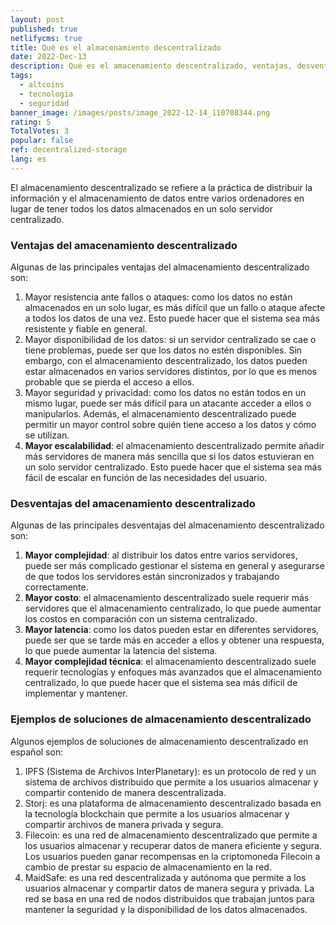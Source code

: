 ```yaml
---
layout: post
published: true
netlifycms: true
title: Qué es el almacenamiento descentralizado
date: 2022-Dec-13
description: Qué es el amacenamiento descentralizado, ventajas, desventajas y ejemplos
tags:
  - altcoins
  - tecnologia
  - seguridad
banner_image: /images/posts/image_2022-12-14_110708344.png
rating: 5
TotalVotes: 3
popular: false
ref: decentralized-storage
lang: es
---
```

El almacenamiento descentralizado se refiere a la práctica de distribuir la información y el almacenamiento de datos entre varios ordenadores en lugar de tener todos los datos almacenados en un solo servidor centralizado. 

### Ventajas del amacenamiento descentralizado

Algunas de las principales ventajas del almacenamiento descentralizado son:

1. Mayor resistencia ante fallos o ataques: como los datos no están almacenados en un solo lugar, es más difícil que un fallo o ataque afecte a todos los datos de una vez. Esto puede hacer que el sistema sea más resistente y fiable en general.
2. Mayor disponibilidad de los datos: si un servidor centralizado se cae o tiene problemas, puede ser que los datos no estén disponibles. Sin embargo, con el almacenamiento descentralizado, los datos pueden estar almacenados en varios servidores distintos, por lo que es menos probable que se pierda el acceso a ellos.
3. Mayor seguridad y privacidad: como los datos no están todos en un mismo lugar, puede ser más difícil para un atacante acceder a ellos o manipularlos. Además, el almacenamiento descentralizado puede permitir un mayor control sobre quién tiene acceso a los datos y cómo se utilizan.
4. **Mayor escalabilidad**: el almacenamiento descentralizado permite añadir más servidores de manera más sencilla que si los datos estuvieran en un solo servidor centralizado. Esto puede hacer que el sistema sea más fácil de escalar en función de las necesidades del usuario.

### Desventajas del amacenamiento descentralizado

Algunas de las principales desventajas del almacenamiento descentralizado son:

1. **Mayor complejidad**: al distribuir los datos entre varios servidores, puede ser más complicado gestionar el sistema en general y asegurarse de que todos los servidores están sincronizados y trabajando correctamente.
2. **Mayor costo**: el almacenamiento descentralizado suele requerir más servidores que el almacenamiento centralizado, lo que puede aumentar los costos en comparación con un sistema centralizado.
3. **Mayor latencia**: como los datos pueden estar en diferentes servidores, puede ser que se tarde más en acceder a ellos y obtener una respuesta, lo que puede aumentar la latencia del sistema.
4. **Mayor complejidad técnica**: el almacenamiento descentralizado suele requerir tecnologías y enfoques más avanzados que el almacenamiento centralizado, lo que puede hacer que el sistema sea más difícil de implementar y mantener.

### Ejemplos de soluciones de almacenamiento descentralizado

Algunos ejemplos de soluciones de almacenamiento descentralizado en español son:

1. IPFS (Sistema de Archivos InterPlanetary): es un protocolo de red y un sistema de archivos distribuido que permite a los usuarios almacenar y compartir contenido de manera descentralizada.
2. Storj: es una plataforma de almacenamiento descentralizado basada en la tecnología blockchain que permite a los usuarios almacenar y compartir archivos de manera privada y segura.
3. Filecoin: es una red de almacenamiento descentralizado que permite a los usuarios almacenar y recuperar datos de manera eficiente y segura. Los usuarios pueden ganar recompensas en la criptomoneda Filecoin a cambio de prestar su espacio de almacenamiento en la red.
4. MaidSafe: es una red descentralizada y autónoma que permite a los usuarios almacenar y compartir datos de manera segura y privada. La red se basa en una red de nodos distribuidos que trabajan juntos para mantener la seguridad y la disponibilidad de los datos almacenados.